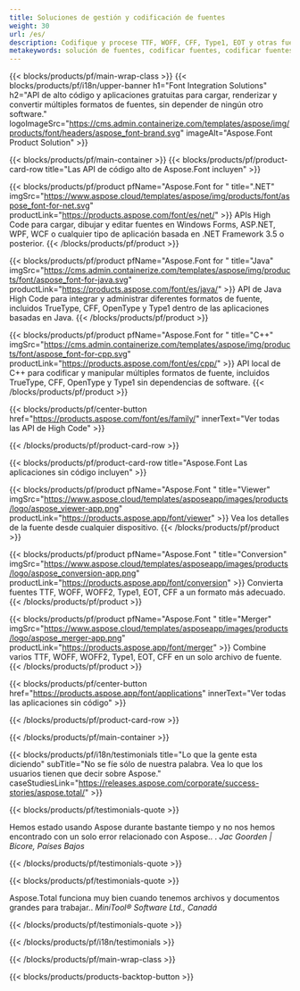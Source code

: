 ```yaml
---
title: Soluciones de gestión y codificación de fuentes
weight: 30
url: /es/
description: Codifique y procese TTF, WOFF, CFF, Type1, EOT y otras fuentes con las API nativas de High Code o un conjunto de aplicaciones multiplataforma.
metakeywords: solución de fuentes, codificar fuentes, codificar fuentes, apis para trabajar con fuentes
---
```


{{< blocks/products/pf/main-wrap-class >}}
{{< blocks/products/pf/i18n/upper-banner h1="Font Integration Solutions" h2="API de alto código y aplicaciones gratuitas para cargar, renderizar y convertir múltiples formatos de fuentes, sin depender de ningún otro software." logoImageSrc="https://cms.admin.containerize.com/templates/aspose/img/products/font/headers/aspose_font-brand.svg" imageAlt="Aspose.Font Product Solution" >}}

{{< blocks/products/pf/main-container >}}
{{< blocks/products/pf/product-card-row title="Las API de código alto de Aspose.Font incluyen" >}}

{{< blocks/products/pf/product pfName="Aspose.Font for " title=".NET" imgSrc="https://www.aspose.cloud/templates/aspose/img/products/font/aspose_font-for-net.svg" productLink="https://products.aspose.com/font/es/net/" >}}
APIs High Code para cargar, dibujar y editar fuentes en Windows Forms, ASP.NET, WPF, WCF o cualquier tipo de aplicación basada en .NET Framework 3.5 o posterior.
{{< /blocks/products/pf/product >}}

{{< blocks/products/pf/product pfName="Aspose.Font for " title="Java" imgSrc="https://cms.admin.containerize.com/templates/aspose/img/products/font/aspose_font-for-java.svg" productLink="https://products.aspose.com/font/es/java/" >}}
API de Java High Code para integrar y administrar diferentes formatos de fuente, incluidos TrueType, CFF, OpenType y Type1 dentro de las aplicaciones basadas en Java.
{{< /blocks/products/pf/product >}}

{{< blocks/products/pf/product pfName="Aspose.Font for " title="C++" imgSrc="https://cms.admin.containerize.com/templates/aspose/img/products/font/aspose_font-for-cpp.svg" productLink="https://products.aspose.com/font/es/cpp/" >}}
API local de C++ para codificar y manipular múltiples formatos de fuente, incluidos TrueType, CFF, OpenType y Type1 sin dependencias de software.
{{< /blocks/products/pf/product >}}

{{< blocks/products/pf/center-button href="https://products.aspose.com/font/es/family/" innerText="Ver todas las API de High Code" >}}

{{< /blocks/products/pf/product-card-row >}}

{{< blocks/products/pf/product-card-row title="Aspose.Font Las aplicaciones sin código incluyen" >}}

{{< blocks/products/pf/product pfName="Aspose.Font " title="Viewer" imgSrc="https://www.aspose.cloud/templates/asposeapp/images/products/logo/aspose_viewer-app.png" productLink="https://products.aspose.app/font/viewer" >}}
Vea los detalles de la fuente desde cualquier dispositivo.
{{< /blocks/products/pf/product >}}

{{< blocks/products/pf/product pfName="Aspose.Font " title="Conversion" imgSrc="https://www.aspose.cloud/templates/asposeapp/images/products/logo/aspose_conversion-app.png" productLink="https://products.aspose.app/font/conversion" >}}
Convierta fuentes TTF, WOFF, WOFF2, Type1, EOT, CFF a un formato más adecuado.
{{< /blocks/products/pf/product >}}

{{< blocks/products/pf/product pfName="Aspose.Font " title="Merger" imgSrc="https://www.aspose.cloud/templates/asposeapp/images/products/logo/aspose_merger-app.png" productLink="https://products.aspose.app/font/merger" >}}
Combine varios TTF, WOFF, WOFF2, Type1, EOT, CFF en un solo archivo de fuente.
{{< /blocks/products/pf/product >}}


{{< blocks/products/pf/center-button href="https://products.aspose.app/font/applications" innerText="Ver todas las aplicaciones sin código" >}}

{{< /blocks/products/pf/product-card-row >}}

{{< /blocks/products/pf/main-container >}}

{{< blocks/products/pf/i18n/testimonials title="Lo que la gente esta diciendo" subTitle="No se fíe sólo de nuestra palabra. Vea lo que los usuarios tienen que decir sobre Aspose." caseStudiesLink="https://releases.aspose.com/corporate/success-stories/aspose.total/" >}}

{{< blocks/products/pf/testimonials-quote >}}
<p class="first">
 Hemos estado usando Aspose durante bastante tiempo y no nos hemos encontrado con un solo error relacionado con Aspose.. .
 <em>
  Jac Goorden | Bicore, Países Bajos
 </em>
</p>

{{< /blocks/products/pf/testimonials-quote >}}

{{< blocks/products/pf/testimonials-quote >}}
<p class="second">
 Aspose.Total funciona muy bien cuando tenemos archivos y documentos grandes para trabajar..
 <em>
  MiniTool® Software Ltd., Canadá
 </em>
</p>

{{< /blocks/products/pf/testimonials-quote >}}

{{< /blocks/products/pf/i18n/testimonials >}}

{{< /blocks/products/pf/main-wrap-class >}}

{{< blocks/products/products-backtop-button >}}